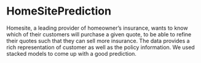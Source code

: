 # HomeSitePrediction
Homesite, a leading provider of homeowner’s insurance, wants to know which of their customers will purchase a given quote, to be able to refine their quotes such that they can sell more insurance. The data provides a rich representation of customer as well as the policy information. We used stacked models to come up with a good prediction.
